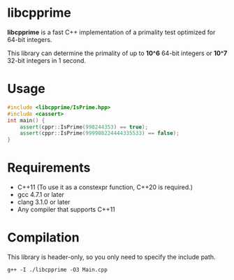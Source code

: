 # libcpprime

**libcpprime** is a fast C++ implementation of a primality test optimized for 64-bit integers.

This library can determine the primality of up to **10^6** 64-bit integers or **10^7** 32-bit integers in 1 second.

# Usage

```cpp
#include <libcpprime/IsPrime.hpp>
#include <cassert>
int main() {
    assert(cppr::IsPrime(998244353) == true);
    assert(cppr::IsPrime(999988224444335533) == false);
}
```

# Requirements

- C++11 (To use it as a constexpr function, C++20 is required.)
- gcc 4.7.1 or later
- clang 3.1.0 or later
- Any compiler that supports C++11

# Compilation

This library is header-only, so you only need to specify the include path.

```
g++ -I ./libcpprime -O3 Main.cpp
```
